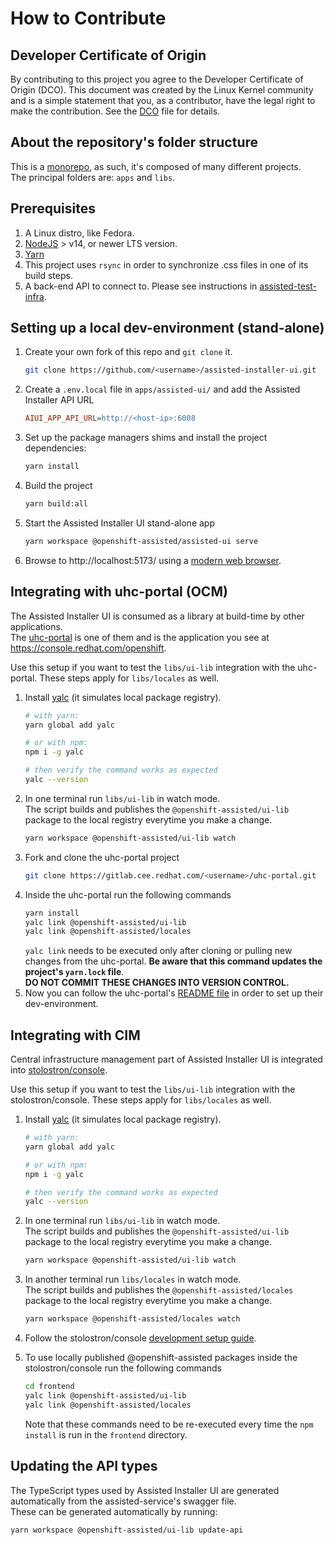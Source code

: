 # How to Contribute

## Developer Certificate of Origin

By contributing to this project you agree to the Developer Certificate of Origin (DCO). This
document was created by the Linux Kernel community and is a simple statement that you, as a
contributor, have the legal right to make the contribution. See the [DCO](../DCO) file for details.

## About the repository's folder structure

This is a [monorepo](https://monorepo.tools/), as such, it's composed of many different projects.  
The principal folders are: `apps` and `libs`.

## Prerequisites

1. A Linux distro, like Fedora.
2. [NodeJS](https://nodejs.org/en) > v14, or newer LTS version.
3. [Yarn](https://yarnpkg.com/getting-started/install)
4. This project uses `rsync` in order to synchronize .css files in one of its build steps.
5. A back-end API to connect to. Please see instructions in
   [assisted-test-infra](https://github.com/openshift/assisted-test-infra).

## Setting up a local dev-environment (stand-alone)

1. Create your own fork of this repo and `git clone` it.
   ```bash
   git clone https://github.com/<username>/assisted-installer-ui.git
   ```
2. Create a `.env.local` file in `apps/assisted-ui/` and add the Assisted Installer API URL
   ```ini
   AIUI_APP_API_URL=http://<host-ip>:6008
   ```
3. Set up the package managers shims and install the project dependencies:
   ```bash
   yarn install
   ```
4. Build the project
   ```bash
   yarn build:all
   ```
5. Start the Assisted Installer UI stand-alone app
   ```bash
   yarn workspace @openshift-assisted/assisted-ui serve
   ```
6. Browse to http://localhost:5173/ using a [modern web browser](https://caniuse.com/usage-table).

## Integrating with uhc-portal (OCM)

The Assisted Installer UI is consumed as a library at build-time by other applications.  
The [uhc-portal](https://gitlab.cee.redhat.com/service/uhc-portal.git) is one of them and is the
application you see at https://console.redhat.com/openshift.

Use this setup if you want to test the `libs/ui-lib` integration with the uhc-portal. These steps
apply for `libs/locales` as well.

1. Install [yalc](https://github.com/wclr/yalc#installation) (it simulates local package registry).
   ```bash
   # with yarn:
   yarn global add yalc
   ```
   ```bash
   # or with npm:
   npm i -g yalc
   ```
   ```bash
   # then verify the command works as expected
   yalc --version
   ```
2. In one terminal run `libs/ui-lib` in watch mode.  
   The script builds and publishes the `@openshift-assisted/ui-lib` package to the local registry
   everytime you make a change.
   ```bash
   yarn workspace @openshift-assisted/ui-lib watch
   ```
3. Fork and clone the uhc-portal project
   ```bash
   git clone https://gitlab.cee.redhat.com/<username>/uhc-portal.git
   ```
4. Inside the uhc-portal run the following commands
   ```bash
   yarn install
   yalc link @openshift-assisted/ui-lib
   yalc link @openshift-assisted/locales
   ```
   `yalc link` needs to be executed only after cloning or pulling new changes from the uhc-portal.
   **Be aware that this command updates the project's `yarn.lock` file**.  
   **DO NOT COMMIT THESE CHANGES INTO VERSION CONTROL.**
5. Now you can follow the uhc-portal's
   [README file](https://gitlab.cee.redhat.com/service/uhc-portal/-/blob/master/README.md) in order
   to set up their dev-environment.

## Integrating with CIM

Central infrastructure management part of Assisted Installer UI is integrated into
[stolostron/console](https://github.com/stolostron/console).

Use this setup if you want to test the `libs/ui-lib` integration with the stolostron/console. These
steps apply for `libs/locales` as well.

1. Install [yalc](https://github.com/wclr/yalc#installation) (it simulates local package registry).
   ```bash
   # with yarn:
   yarn global add yalc
   ```
   ```bash
   # or with npm:
   npm i -g yalc
   ```
   ```bash
   # then verify the command works as expected
   yalc --version
   ```
2. In one terminal run `libs/ui-lib` in watch mode.  
   The script builds and publishes the `@openshift-assisted/ui-lib` package to the local registry
   everytime you make a change.

   ```bash
   yarn workspace @openshift-assisted/ui-lib watch
   ```

3. In another terminal run `libs/locales` in watch mode.  
   The script builds and publishes the `@openshift-assisted/locales` package to the local registry
   everytime you make a change.

   ```bash
   yarn workspace @openshift-assisted/locales watch
   ```

4. Follow the stolostron/console
   [development setup guide](https://github.com/stolostron/console#running).
5. To use locally published @openshift-assisted packages inside the stolostron/console run the
   following commands
   ```bash
   cd frontend
   yalc link @openshift-assisted/ui-lib
   yalc link @openshift-assisted/locales
   ```
   Note that these commands need to be re-executed every time the `npm install` is run in the
   `frontend` directory.

## Updating the API types

The TypeScript types used by Assisted Installer UI are generated automatically from the
assisted-service's swagger file.  
These can be generated automatically by running:

```
yarn workspace @openshift-assisted/ui-lib update-api
```
